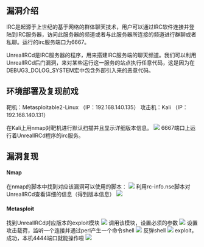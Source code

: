 ## 漏洞介绍
IRC是起源于上世纪的基于网络的群体聊天技术，用户可以通过IRC软件连接并登陆到IRC服务器，访问此服务器的频道或者与此服务器所连接的频道进行群聊或者私聊。运行的irc服务端口为6667。

UnrealIRCd是IRC服务器的程序，用来搭建IRC服务端的聊天频道。我们可以利用UnrealIRCd后门漏洞，来对某些运行这一服务的站点执行任意代码，这是因为在DEBUG3_DOLOG_SYSTEM宏中包含外部引入来的恶意代码。

## 环境部署及复现前戏
靶机：Metasploitable2-Linux （IP：192.168.140.135）
攻击机：Kali （IP：192.168.140.131）

在Kali上用nmap对靶机进行默认扫描并且显示详细版本信息。
![](/1.png)
6667端口上运行着UnrealIRCd程序的irc服务。

## 漏洞复现
#### Nmap
在nmap的脚本中找到对应该漏洞可以使用的脚本：
![](/2.png)
利用rc-info.nse脚本对UnrealIRCd查看详细的信息（得到版本信息）
![](/3.png)

#### Metasploit
找到UnrealIRCd对应版本的exploit模块
![](/4.png)
调用该模块，设置必须的参数
![](/5.png)
设置攻击载荷，监听一个连接并通过perl产生一个命令shell
![](/6.png)
反弹shell
![](/7.png)
exploit，成功，本机4444端口就能操作啦
![](/8.png)